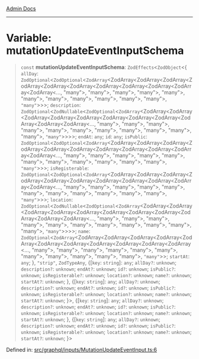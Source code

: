 [Admin Docs](/)

***

# Variable: mutationUpdateEventInputSchema

> `const` **mutationUpdateEventInputSchema**: `ZodEffects`\<`ZodObject`\<\{ `allDay`: `ZodOptional`\<`ZodOptional`\<`ZodArray`\<ZodArray\<ZodArray\<ZodArray\<ZodArray\<ZodArray\<ZodArray\<ZodArray\<ZodArray\<ZodArray\<ZodArray\<ZodArray\<..., "many"\>, "many"\>, "many"\>, "many"\>, "many"\>, "many"\>, "many"\>, "many"\>, "many"\>, "many"\>, "many"\>, `"many"`\>\>\>; `description`: `ZodOptional`\<`ZodNullable`\<`ZodOptional`\<`ZodArray`\<ZodArray\<ZodArray\<ZodArray\<ZodArray\<ZodArray\<ZodArray\<ZodArray\<ZodArray\<ZodArray\<ZodArray\<ZodArray\<..., "many"\>, "many"\>, "many"\>, "many"\>, "many"\>, "many"\>, "many"\>, "many"\>, "many"\>, "many"\>, "many"\>, `"many"`\>\>\>\>; `endAt`: `any`; `id`: `any`; `isPublic`: `ZodOptional`\<`ZodOptional`\<`ZodArray`\<ZodArray\<ZodArray\<ZodArray\<ZodArray\<ZodArray\<ZodArray\<ZodArray\<ZodArray\<ZodArray\<ZodArray\<ZodArray\<..., "many"\>, "many"\>, "many"\>, "many"\>, "many"\>, "many"\>, "many"\>, "many"\>, "many"\>, "many"\>, "many"\>, `"many"`\>\>\>; `isRegisterable`: `ZodOptional`\<`ZodOptional`\<`ZodArray`\<ZodArray\<ZodArray\<ZodArray\<ZodArray\<ZodArray\<ZodArray\<ZodArray\<ZodArray\<ZodArray\<ZodArray\<ZodArray\<..., "many"\>, "many"\>, "many"\>, "many"\>, "many"\>, "many"\>, "many"\>, "many"\>, "many"\>, "many"\>, "many"\>, `"many"`\>\>\>; `location`: `ZodOptional`\<`ZodNullable`\<`ZodOptional`\<`ZodArray`\<ZodArray\<ZodArray\<ZodArray\<ZodArray\<ZodArray\<ZodArray\<ZodArray\<ZodArray\<ZodArray\<ZodArray\<ZodArray\<..., "many"\>, "many"\>, "many"\>, "many"\>, "many"\>, "many"\>, "many"\>, "many"\>, "many"\>, "many"\>, "many"\>, `"many"`\>\>\>\>; `name`: `ZodOptional`\<`ZodArray`\<ZodArray\<ZodArray\<ZodArray\<ZodArray\<ZodArray\<ZodArray\<ZodArray\<ZodArray\<ZodArray\<ZodArray\<ZodArray\<..., "many"\>, "many"\>, "many"\>, "many"\>, "many"\>, "many"\>, "many"\>, "many"\>, "many"\>, "many"\>, "many"\>, `"many"`\>\>; `startAt`: `any`; \}, `"strip"`, `ZodTypeAny`, \{[`key`: `string`]: `any`; `allDay?`: `unknown`; `description?`: `unknown`; `endAt?`: `unknown`; `id?`: `unknown`; `isPublic?`: `unknown`; `isRegisterable?`: `unknown`; `location?`: `unknown`; `name?`: `unknown`; `startAt?`: `unknown`; \}, \{[`key`: `string`]: `any`; `allDay?`: `unknown`; `description?`: `unknown`; `endAt?`: `unknown`; `id?`: `unknown`; `isPublic?`: `unknown`; `isRegisterable?`: `unknown`; `location?`: `unknown`; `name?`: `unknown`; `startAt?`: `unknown`; \}\>, \{[`key`: `string`]: `any`; `allDay?`: `unknown`; `description?`: `unknown`; `endAt?`: `unknown`; `id?`: `unknown`; `isPublic?`: `unknown`; `isRegisterable?`: `unknown`; `location?`: `unknown`; `name?`: `unknown`; `startAt?`: `unknown`; \}, \{[`key`: `string`]: `any`; `allDay?`: `unknown`; `description?`: `unknown`; `endAt?`: `unknown`; `id?`: `unknown`; `isPublic?`: `unknown`; `isRegisterable?`: `unknown`; `location?`: `unknown`; `name?`: `unknown`; `startAt?`: `unknown`; \}\>

Defined in: [src/graphql/inputs/MutationUpdateEventInput.ts:6](https://github.com/gautam-divyanshu/talawa-api/blob/d8a8cac9e6df3a48d2412b7eda7ba90695bb5e35/src/graphql/inputs/MutationUpdateEventInput.ts#L6)
